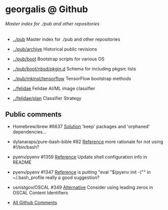 # georgalis @ Github 

###### Master index for ./pub and other repositories

* [../pub](https://github.com/georgalis/pub) Master index for ./pub and other repositories
* [../pub/archive](https://github.com/georgalis/pub/archive) Historical public revisions
* [../pub/boot](https://github.com/georgalis/pub/boot) Bootstrap scripts for various OS
* [../pub/boot/nbsd/pkgin.d](https://github.com/georgalis/pub/boot/nbsd/pkgin.d) Schema for including pkgsrc lists
* [../pub/mkinst/tensorflow](https://github.com/georgalis/pub/mkinst/tensorflow) TensorFlow bootstrap methods

* [../felidae](https://github.com/georgalis/felidae) Felidae AI/ML image classifier
* [../felidae/plan](https://github.com/georgalis/felidae/plan) Classifier Strategy

## Public comments

* Homebrew/brew #6637 [Solution](https://github.com/Homebrew/brew/issues/6637#issuecomment-545629991) 'keep' packages and 'orphaned' dependencies... 

* dylanaraps/pure-bash-bible #82 [Reference](https://github.com/dylanaraps/pure-bash-bible/issues/82#issuecomment-534194819) more rationale for not using #!/bin/bash? 

* pyenv/pyenv #1359 [Reference](https://github.com/pyenv/pyenv/pull/1359#issuecomment-504700287) Update shell configuration info in README 

* pyenv/pyenv #1347 [Reference](https://github.com/pyenv/pyenv/issues/1347#issuecomment-504034842) is putting "eval "$(pyenv init -)"" in ~/.bash_profile really a good suggestion? 

* usnistgov/OSCAL #349 [Alternative](https://github.com/usnistgov/OSCAL/issues/349#issuecomment-546127937) Consider using leading zeros in OSCAL Content Identifiers 

* [All Github Comments](https://github.com/search?q=commenter%3Ageorgalis)


